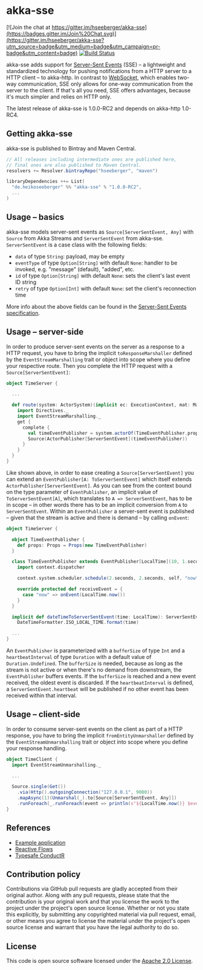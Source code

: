 # akka-sse #

[![Join the chat at https://gitter.im/hseeberger/akka-sse](https://badges.gitter.im/Join%20Chat.svg)](https://gitter.im/hseeberger/akka-sse?utm_source=badge&utm_medium=badge&utm_campaign=pr-badge&utm_content=badge)
[![Build Status](https://travis-ci.org/hseeberger/akka-sse.svg?branch=master)](https://travis-ci.org/hseeberger/akka-sse)

akka-sse adds support for [Server-Sent Events](http://www.w3.org/TR/eventsource) (SSE) – a lightweight and standardized technology for pushing notifications from a HTTP server to a HTTP client – to akka-http. In contrast to [WebSocket](http://tools.ietf.org/html/rfc6455), which enables two-way communication, SSE only allows for one-way communication from the server to the client. If that's all you need, SSE offers advantages, because it's much simpler and relies on HTTP only.

The latest release of akka-sse is 1.0.0-RC2 and depends on akka-http 1.0-RC4.

## Getting akka-sse

akka-sse is published to Bintray and Maven Central.

``` scala
// All releases including intermediate ones are published here,
// final ones are also published to Maven Central.
resolvers += Resolver.bintrayRepo("hseeberger", "maven")

libraryDependencies ++= List(
  "de.heikoseeberger" %% "akka-sse" % "1.0.0-RC2",
  ...
)
```

## Usage – basics

akka-sse models server-sent events as `Source[ServerSentEvent, Any]` with `Source` from Akka Streams and `ServerSentEvent` from akka-sse. `ServerSentEvent` is a case class with the following fields:

- `data` of type `String`: payload, may be empty
- `eventType` of type `Option[String]` with default `None`: handler to be invoked, e.g. "message" (default), "added", etc.
- `id` of type `Option[String]` with default `None`: sets the client's last event ID string
- `retry` of type `Option[Int]` with default `None`: set the client's reconnection time

More info about the above fields can be found in the  [Server-Sent Events specification](http://www.w3.org/TR/eventsource).

## Usage – server-side

In order to produce server-sent events on the server as a response to a HTTP request, you have to bring the implicit `toResponseMarshaller` defined by the `EventStreamMarshalling` trait or object into scope where you define your respective route. Then you complete the HTTP request with a `Source[ServerSentEvent]`:

``` scala
object TimeServer {

  ...

  def route(system: ActorSystem)(implicit ec: ExecutionContext, mat: Materializer) = {
    import Directives._
    import EventStreamMarshalling._
    get {
      complete {
        val timeEventPublisher = system.actorOf(TimeEventPublisher.props)
        Source(ActorPublisher[ServerSentEvent](timeEventPublisher))
      }
    }
  }
}
```

Like shown above, in order to ease creating a `Source[ServerSentEvent]` you can extend an `EventPublisher[A: ToServerSentEvent]` which itself extends `ActorPublisher[ServerSentEvent]`. As you can see from the context bound on the type parameter of `EventPublisher`, an implicit value of `ToServerSentEvent[A]`, which translates to `A => ServerSentEvent`, has to be in scope – in other words there has to be an implicit conversion from `A` to `ServerSentEvent`. Within an `EventPublisher` a server-sent event is published – given that the stream is active and there is demand – by calling `onEvent`:

``` scala
object TimeServer {

  object TimeEventPublisher {
    def props: Props = Props(new TimeEventPublisher)
  }

  class TimeEventPublisher extends EventPublisher[LocalTime](10, 1.second) {
    import context.dispatcher

    context.system.scheduler.schedule(2.seconds, 2.seconds, self, "now")

    override protected def receiveEvent = {
      case "now" => onEvent(LocalTime.now())
    }
  }

  implicit def dateTimeToServerSentEvent(time: LocalTime): ServerSentEvent = ServerSentEvent(
    DateTimeFormatter.ISO_LOCAL_TIME.format(time)

  ...
}
```

An `EventPublisher` is parameterized with a `bufferSize` of type `Int` and a `heartbeatInterval` of type `Duration` with a default value of `Duration.Undefined`. The `bufferSize` is needed, because as long as the stream is not active or when there's no demand from downstream, the `EventPublisher` buffers events. If the `bufferSize` is reached and a new event received, the oldest event is discarded. If the `heartbeatInterval` is defined, a `ServerSentEvent.heartbeat` will be published if no other event has been received within that interval.

## Usage – client-side

In order to consume server-sent events on the client as part of a HTTP response, you have to bring the implicit `fromEntityUnmarshaller` defined by the `EventStreamUnmarshalling` trait or object into scope where you define your response handling.

``` scala
object TimeClient {
  import EventStreamUnmarshalling._

  ...

  Source.single(Get())
    .via(Http().outgoingConnection("127.0.0.1", 9000))
    .mapAsync(1)(Unmarshal(_).to[Source[ServerSentEvent, Any]])
    .runForeach(_.runForeach(event => println(s"${LocalTime.now()} $event")))
}
```

## References

- [Example application](https://github.com/hseeberger/akka-sse/tree/master/akka-sse-example)
- [Reactive Flows](https://github.com/hseeberger/reactive-flows)
- [Typesafe ConductR](http://www.typesafe.com/products/conductr)

## Contribution policy ##

Contributions via GitHub pull requests are gladly accepted from their original author. Along with any pull requests, please state that the contribution is your original work and that you license the work to the project under the project's open source license. Whether or not you state this explicitly, by submitting any copyrighted material via pull request, email, or other means you agree to license the material under the project's open source license and warrant that you have the legal authority to do so.

## License ##

This code is open source software licensed under the [Apache 2.0 License]("http://www.apache.org/licenses/LICENSE-2.0.html").
